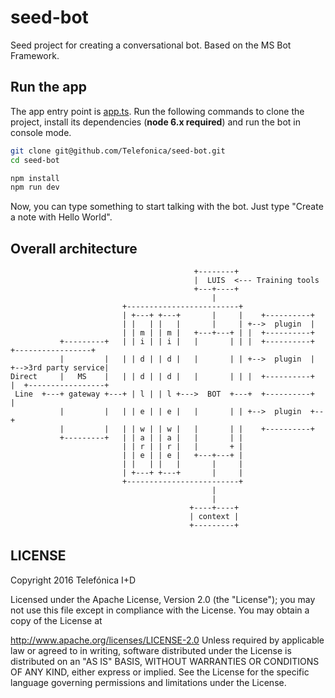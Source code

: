 # seed-bot

Seed project for creating a conversational bot. Based on the MS Bot Framework.

## Run the app

The app entry point is [app.ts](./src/app.ts).
Run the following commands to clone the project, install its dependencies (**node 6.x required**) and run the bot in console mode.

```sh
git clone git@github.com/Telefonica/seed-bot.git
cd seed-bot

npm install
npm run dev
```

Now, you can type something to start talking with the bot. Just type "Create a note with Hello World".

## Overall architecture

```
                                         +--------+
                                         |  LUIS  <--- Training tools
                                         +---+----+
                                             |
                         +-------------------------+
                         | +---+ +---+       |     |    +----------+
                         | |   | |   |       |     | +-->  plugin  |
                         | | m | | m |   +---+---+ | |  +----------+
           +---------+   | | i | | i |   |       | | |  +----------+     +-----------------+
           |         |   | | d | | d |   |       | | +-->  plugin  |  +-->3rd party service|
Direct     |   MS    |   | | d | | d |   |       | | |  +----------+  |  +-----------------+
 Line  +---+ gateway +---+ | l | | l +--->  BOT  +---+  +----------+  |
           |         |   | | e | | e |   |       | | +-->  plugin  +--+
           |         |   | | w | | w |   |       | |    +----------+
           +---------+   | | a | | a |   |       | |
                         | | r | | r |   |       + |
                         | | e | | e |   +---+---+ |
                         | |   | |   |       |     |
                         | +---+ +---+       |     |
                         +-------------------------+
                                             |
                                             |
                                        +----+----+
                                        | context |
                                        +---------+
```

## LICENSE

Copyright 2016 Telefónica I+D

Licensed under the Apache License, Version 2.0 (the "License"); you may not use this file except in compliance with the License. You may obtain a copy of the License at

http://www.apache.org/licenses/LICENSE-2.0
Unless required by applicable law or agreed to in writing, software distributed under the License is distributed on an "AS IS" BASIS, WITHOUT WARRANTIES OR CONDITIONS OF ANY KIND, either express or implied. See the License for the specific language governing permissions and limitations under the License.
